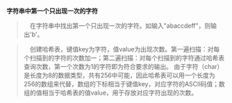 **字符串中第一个只出现一次的字符**


> 　在字符串中找出第一个只出现一次的字符。如输入"abaccdeff"，则输出'b'。

> 　创建哈希表，键值key为字符，值value为出现次数。第一遍扫描：对每个扫描到的字符的次数加一；第二遍扫描：对每个扫描到的字符通过哈希表查询次数，第一个次数为1的字符即为符合要求的输出。
> 由于字符（char）是长度为8的数据类型，共有256中可能，因此哈希表可以用一个长度为256的数组来代替，数组的下标相当于键值key，对应字符的ASCII码值；数组的值相当于哈希表的值value，用于存放对应字符出现的次数。
